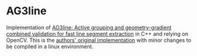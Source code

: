 
# AG3line
Implementation of [AG3line: Active grouping and geometry-gradient combined validation
for fast line segment extraction](https://doi.org/10.1016/j.patcog.2021.107834) in C++ and relying on OpenCV. This is the [authors' original implementation](https://github.com/weidong-whu/AG3line) with minor changes to be compiled in a linux environment.